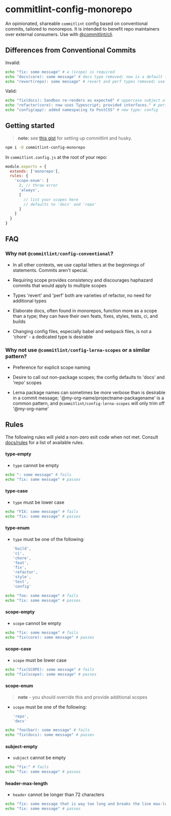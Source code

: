 # commitlint-config-monorepo

An opinionated, shareable `commitlint` config based on conventional commits, tailored to monorepos. It is intended to benefit repo maintainers over external consumers.
Use with [@commitlint/cli](https://npm.im/@commitlint/cli).

## Differences from Conventional Commits

Invalid:

```sh
echo "fix: some message" # a (scope) is required
echo "docs(core): some message" # docs type removed; now is a default (scope)
echo "revert(repo): some message" # revert and perf types removed; use refactor
```

Valid:

```sh
echo "fix(docs): Sandbox re-renders as expected" # uppercase subject allowed
echo "refactor(core): now uses Typescript; provided interfaces." # period allowed
echo "config(app): added namespacing to PostCSS" # new type: config
```

## Getting started

> **note:** see [this gist](https://gist.github.com/pskfyi/497fbcc10a0625c716d30995fe336947) for setting up commitlint and husky.

```sh
npm i -D commitlint-config-monorepo
```

In `commitlint.config.js` at the root of your repo:

```js
module.exports = {
  extends: ['monorepo'],
  rules: {
    'scope-enum': [
      2, // throw error
      'always', 
      [
        // list your scopes here
        // defaults to 'docs' and 'repo'
      ]
    ]
  }
}
```

## FAQ

### Why not `@commitlint/config-conventional`?

- In all other contexts, we use capital letters at the beginnings of statements. Commits aren't special.

- Requiring scope provides consistency and discourages haphazard commits that would apply to multiple scopes

- Types 'revert' and 'perf' both are varieties of refactor, no need for additional types

- Elaborate docs, often found in monorepos, function more as a scope than a type; they can have their own feats, fixes, styles, tests, ci, and builds

- Changing config files, especially babel and webpack files, is not a 'chore' - a dedicated type is desirable

### Why not use `@commitlint/config-lerna-scopes` or a similar pattern?

- Preference for explicit scope naming

- Desire to call out non-package scopes; the config defaults to 'docs' and 'repo' scopes

- Lerna package names can sometimes be more verbose than is desirable in a commit message; '@my-org-name/projectname-packagename' is a common pattern, and `@commitlint/config-lerna-scopes` will only trim off '@my-org-name'

## Rules

The following rules will yield a non-zero exit code when not met. Consult [docs/rules](https://conventional-changelog.github.io/commitlint/#/reference-rules) for a list of available rules.


#### type-empty
- `type` cannot be empty

```sh
echo ": some message" # fails
echo "fix: some message" # passes
```

#### type-case
- `type` must be lower case

```sh
echo "FIX: some message" # fails
echo "fix: some message" # passes
```

#### type-enum
- `type` must be one of the following:

  ```js
  'build',
  'ci',
  'chore',
  'feat',
  'fix',
  'refactor',
  'style',
  'test',
  'config'
  ```

```sh
echo "foo: some message" # fails
echo "fix: some message" # passes
```

#### scope-empty
- `scope` cannot be empty

```sh
echo "fix: some message" # fails
echo "fix(core): some message" # passes
```

#### scope-case
- `scope` must be lower case

```sh
echo "fix(SCOPE): some message" # fails
echo "fix(scope): some message" # passes
```

#### scope-enum
> **note** - you should override this and provide additional scopes

- `scope` must be one of the following:

  ```js
  'repo',
  'docs'
  ```

```sh
echo "foo(bar): some message" # fails
echo "fix(docs): some message" # passes
```

#### subject-empty
* `subject` cannot be empty

```sh
echo "fix:" # fails
echo "fix: some message" # passes
```

#### header-max-length
* `header` cannot be longer than 72 characters
```sh
echo "fix: some message that is way too long and breaks the line max-length by several characters" # fails
echo "fix: some message" # passes
```
